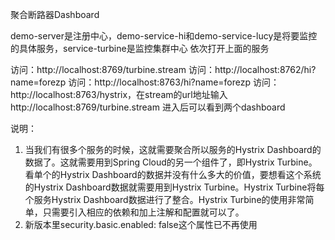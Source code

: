 聚合断路器Dashboard

demo-server是注册中心，demo-service-hi和demo-service-lucy是将要监控的具体服务，service-turbine是监控集群中心
依次打开上面的服务

访问：http://localhost:8769/turbine.stream
访问：http://localhost:8762/hi?name=forezp
访问：http://localhost:8763/hi?name=forezp
访问：http://localhost:8763/hystrix，在stream的url地址输入http://localhost:8769/turbine.stream
进入后可以看到两个dashboard


说明：



1. 当我们有很多个服务的时候，这就需要聚合所以服务的Hystrix Dashboard的数据了。这就需要用到Spring Cloud的另一个组件了，即Hystrix Turbine。看单个的Hystrix Dashboard的数据并没有什么多大的价值，要想看这个系统的Hystrix Dashboard数据就需要用到Hystrix Turbine。Hystrix Turbine将每个服务Hystrix Dashboard数据进行了整合。Hystrix Turbine的使用非常简单，只需要引入相应的依赖和加上注解和配置就可以了。
2. 新版本里security.basic.enabled: false这个属性已不再使用
